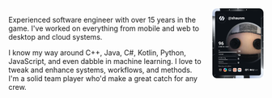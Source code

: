 <div style="display: flex; align-items: start;">
  <div style="margin-right: 20px;">
    <p>Experienced software engineer with over 15 years in the game. I've worked on everything from mobile and web to desktop and cloud systems.</p>
    <p>I know my way around C++, Java, C#, Kotlin, Python, JavaScript, and even dabble in machine learning. I love to tweak and enhance systems, workflows, and methods. I'm a solid team player who'd make a great catch for any crew.</p>
  </div>
  <div>
    <img src="https://github.com/gitechshaun/gitechshaun/blob/main/devcard.svg" width="400" alt="Shaun M's Dev Card"/>
  </div>
</div>

<!---
gitechshaun/gitechshaun is a ✨ special ✨ repository because its `README.md` (this file) appears on your GitHub profile.
You can click the Preview link to take a look at your changes.
--->
